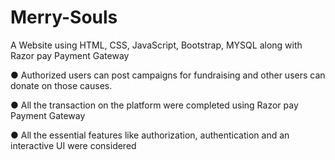 # Merry-Souls
A Website using HTML, CSS, JavaScript, Bootstrap, MYSQL along with Razor pay Payment Gateway

● Authorized users can post campaigns for fundraising and other users can donate on those causes. 

● All the transaction on the platform were completed using Razor pay Payment Gateway 

● All the essential features like authorization, authentication and an interactive UI were considered

